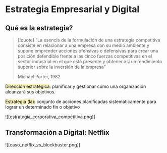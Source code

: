 # Estrategia Empresarial y Digital

## Qué es la estrategia? 



>[!quote]
>“La esencia de la formulación de una estrategia competitiva consiste en relacionar a una empresa con su medio ambiente y supone emprender acciones ofensivas o defensivas para crear una posición defendible frente a las cinco fuerzas competitivas en el sector industrial en el que está presente y obtener así un rendimiento superior sobre la inversión de la empresa” 
>
> Michael Porter, 1982



<mark style="background: #FFF3A3A6;">Dirección estratégica</mark>: planificar y gestionar cómo una organización alcanzará sus objetivos. 

<mark style="background: #FFF3A3A6;">Estrategia (la):</mark> conjunto de acciones planificadas sistemáticamente para lograr un determinado fin o objetivo

![[estrategía_corporativa_competitiva.png]]

## Transformación a Digital: Netflix

![[caso_netflix_vs_blockbuster.png]]